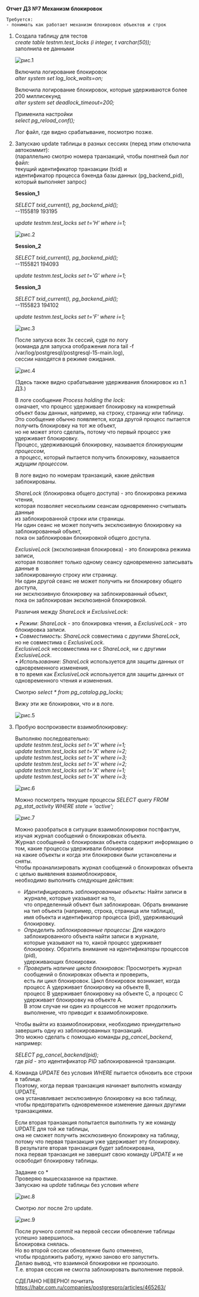 **Отчет ДЗ №7 Механизм блокировок**  
   
	Требуется:  
	- понимать как работает механизм блокировок объектов и строк    
  
1. Создала таблицу для тестов  
	*create table testnm.test_locks (i integer, t varchar(50));*  
	заполнила ее данными
  
	![рис.1](https://github.com/tulenevak/otus-PostgreSQL-2024-03-tuleneva/tree/main/HW07%20-%20locks/image/im1.jpg)  

	Включила логирование блокировок  
	*alter system set log_lock_waits=on;*   
  
	Включила логирование блокировок, которые удерживаются более 200 миллисекунд  
	*alter system set deadlock_timeout=200;*  
  
	Применила настройки   
	*select pg_reload_conf();*  
  
	Лог файл, где видно срабатывание, посмотрю позже.  
  
1. Запускаю update таблицы в разных сессиях (перед этим отключила автокоммит):  
	(параллельно смотрю номера транзакций, чтобы понятней был лог файл:  
	текущий идентификатор транзакции (txid) и   
	идентификатор процесса бэкенда базы данных (pg_backend_pid), который выполняет запрос)  
  
	**Session_1**  
  
	*SELECT txid_current(), pg_backend_pid();*  
	--1155819	193195  

	*update testnm.test_locks set t='H' where i=1;*  
  
	![рис.2](https://github.com/tulenevak/otus-PostgreSQL-2024-03-tuleneva/tree/main/HW07%20-%20locks/image/im2.jpg)  
    
	**Session_2**  
  
	*SELECT txid_current(), pg_backend_pid();*  
	--1155821	194093  
  
	*update testnm.test_locks set t='G' where i=1;*  
   
	**Session_3**    
  
	*SELECT txid_current(), pg_backend_pid();*  
	--1155823	194102  
  
	*update testnm.test_locks set t='F' where i=1;*  
   
	![рис.3](https://github.com/tulenevak/otus-PostgreSQL-2024-03-tuleneva/tree/main/HW07%20-%20locks/image/im3.jpg)  
  
	После запуска всех 3х сессий, судя по логу   
	(команда для запуска отображения лога tail -f /var/log/postgresql/postgresql-15-main.log),  
	сессии находятся в режиме ожидания.  
   
	![рис.4](https://github.com/tulenevak/otus-PostgreSQL-2024-03-tuleneva/tree/main/HW07%20-%20locks/image/im4.jpg)  
  
	(Здесь также видно срабатывание удерживания блокировок из п.1 ДЗ.)  
  
	В логе сообщение *Process holding the lock*:  
	означает, что процесс удерживает блокировку на конкретный объект базы данных, например, на строку, страницу или таблицу.    
	Это сообщение обычно появляется, когда другой процесс пытается получить блокировку на тот же объект,    
	но не может этого сделать, потому что первый процесс уже удерживает блокировку.  
	Процесс, удерживающий блокировку, называется *блокирующим процессом*,  
	а процесс, который пытается получить блокировку, называется *ждущим процессом*.  
  
	В логе видно по номерам транзакций, какие действия заблокированы.  
  
	*ShareLock* (блокировка общего доступа) - это блокировка режима чтения,  
	которая позволяет нескольким сеансам одновременно считывать данные  
	из заблокированной строки или страницы.  
	Ни один сеанс не может получить эксклюзивную блокировку на заблокированный объект,  
	пока он заблокирован блокировкой общего доступа.  
  
	*ExclusiveLock* (эксклюзивная блокировка) - это блокировка режима записи,  
	которая позволяет только одному сеансу одновременно записывать данные в  
	заблокированную строку или страницу.  
	Ни один другой сеанс не может получить ни блокировку общего доступа,  
	ни эксклюзивную блокировку на заблокированный объект,  
	пока он заблокирован эксклюзивной блокировкой.  
  
	Различия между *ShareLock* и *ExclusiveLock*:  

	• *Режим*: *ShareLock* - это блокировка чтения, а *ExclusiveLock* - это блокировка записи.  
	• *Совместимость*: *ShareLock* совместима с другими *ShareLock*,  
		но не совместима с *ExclusiveLock*.  
		*ExclusiveLock* несовместима ни с *ShareLock*, ни с другими *ExclusiveLock*.  
	• *Использование*: *ShareLock* используется для защиты данных от одновременного изменения,   
		в то время как *ExclusiveLock* используется для защиты данных от одновременного чтения и изменения.  
  
	Смотрю *select * from pg_catalog.pg_locks;*    
  
	Вижу эти же блокировки, что и в логе.  
   
	![рис.5](https://github.com/tulenevak/otus-PostgreSQL-2024-03-tuleneva/tree/main/HW07%20-%20locks/image/im5.jpg)  
  
1. Пробую воспроизвести взаимоблокировку:      
  
	Выполняю последовательно:  
	*update testnm.test_locks set t='X' where i=1;*	 
	*update testnm.test_locks set t='X' where i=2;*  	
	*update testnm.test_locks set t='X' where i=3;*  	
	*update testnm.test_locks set t='X' where i=2;*  	
	*update testnm.test_locks set t='X' where i=1;*  	
	*update testnm.test_locks set t='X' where i=3;*	  
   
	![рис.6](https://github.com/tulenevak/otus-PostgreSQL-2024-03-tuleneva/tree/main/HW07%20-%20locks/image/im6.jpg)  
   
	Можно посмотреть текущие процессы *SELECT query FROM pg_stat_activity WHERE state = 'active';*  
   
	![рис.7](https://github.com/tulenevak/otus-PostgreSQL-2024-03-tuleneva/tree/main/HW07%20-%20locks/image/im7.jpg)  
    
	Можно разобраться в ситуации взаимоблокировки постфактум, изучая журнал сообщений о блокировках объекта.  
	Журнал сообщений о блокировках объекта содержит информацию о том, какие процессы удерживали блокировки   
	на какие объекты и когда эти блокировки были установлены и сняты.  
	Чтобы проанализировать журнал сообщений о блокировках объекта с целью выявления взаимоблокировок,  
	необходимо выполнить следующие действия:

	- *Идентифицировать заблокированные объекты:* Найти записи в журнале, которые указывают на то,  
		что определенный объект был заблокирован. Обрать внимание на тип объекта (например, строка, страница или таблица),  
		имя объекта и идентификатор процесса (pid), удерживающий блокировку.  
	- *Определить заблокированные процессы:* Для каждого заблокированного объекта найти записи в журнале,  
		которые указывают на то, какой процесс удерживает блокировку. Обратить внимание на идентификаторы процессов (pid),  
		удерживающих блокировки.  
	- *Проверить наличие цикла блокировок:* Просмотреть журнал сообщений о блокировках объекта и проверить,  
		есть ли цикл блокировок. Цикл блокировок возникает, когда процесс A удерживает блокировку на объекте B,  
		процесс B удерживает блокировку на объекте C, а процесс C удерживает блокировку на объекте A.  
		В этом случае ни один из процессов не может продолжить выполнение, что приводит к взаимоблокировке.  
  
	Чтобы выйти из взаимоблокировки, необходимо принудительно завершить одну из заблокированных транзакций.  
	Это можно сделать с помощью команды *pg_cancel_backend*, например:
  
	*SELECT pg_cancel_backend(pid);*  
	где *pid* - это идентификатор *PID* заблокированной транзакции.  

1. Команда *UPDATE* без условия *WHERE* пытается обновить все строки в таблице.   
	Поэтому, когда первая транзакция начинает выполнять команду UPDATE,   
	она устанавливает эксклюзивную блокировку на всю таблицу,  
	чтобы предотвратить одновременное изменение данных другими транзакциями.  
  
	Если вторая транзакция попытается выполнить ту же команду UPDATE для той же таблицы,  
	она не сможет получить эксклюзивную блокировку на таблицу,  
	потому что первая транзакция уже удерживает эту блокировку.  
	В результате вторая транзакция будет заблокирована,  
	пока первая транзакция не завершит свою команду *UPDATE* и не освободит блокировку таблицы.  
  
  
	Задание со *   
	Проверяю вышесказанное на практике.  
	Запускаю на *update* таблицы без условия *where*  
   
	![рис.8](https://github.com/tulenevak/otus-PostgreSQL-2024-03-tuleneva/tree/main/HW07%20-%20locks/image/im8.jpg)  
  
	Смотрю лог после 2го update.
   
	![рис.9](https://github.com/tulenevak/otus-PostgreSQL-2024-03-tuleneva/tree/main/HW07%20-%20locks/image/im9.jpg)  
  
	После ручного *commit* на первой сессии обновление таблицы успешно завершилось.   
	Блокировка снялась.    
	Но во второй сессии обновление было отменено,    
	чтобы продолжить работу, нужно заново его запустить.    
	Делаю вывод, что взаимной блокировки не произошло.   
	Т.е. вторая сессия не смогла заблокировать выполнение первой.  
	
	СДЕЛАНО НЕВЕРНО! почитать https://habr.com.ru/companies/postgrespro/articles/465263/
